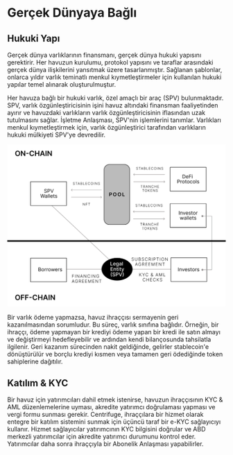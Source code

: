 # Gerçek Dünyaya Bağlı

## Hukuki Yapı
Gerçek dünya varlıklarının finansmanı, gerçek dünya hukuki yapısını gerektirir. Her havuzun kurulumu, protokol yapısını ve taraflar arasındaki gerçek dünya ilişkilerini yansıtmak üzere tasarlanmıştır. Sağlanan şablonlar, onlarca yıldır varlık teminatlı menkul kıymetleştirmeler için kullanılan hukuki yapılar temel alınarak oluşturulmuştur.

Her havuza bağlı bir hukuki varlık, özel amaçlı bir araç (SPV) bulunmaktadır. SPV, varlık özgünleştiricisinin işini havuz altındaki finansman faaliyetinden ayırır ve havuzdaki varlıkların varlık özgünleştiricisinin iflasından uzak tutulmasını sağlar. İşletme Anlaşması, SPV'nin işlemlerini tanımlar. Varlıkları menkul kıymetleştirmek için, varlık özgünleştirici tarafından varlıkların hukuki mülkiyeti SPV'ye devredilir.

![](../../static/img/centrifuge//legal-structure.png)

Bir varlık ödeme yapmazsa, havuz ihraççısı sermayenin geri kazanılmasından sorumludur. Bu süreç, varlık sınıfına bağlıdır. Örneğin, bir ihraççı, ödeme yapmayan bir krediyi ödeme yapan bir kredi ile satın almayı ve değiştirmeyi hedefleyebilir ve ardından kendi bilançosunda tahsilatla ilgilenir. Geri kazanım sürecinden nakit geldiğinde, gelirler stablecoin'e dönüştürülür ve borçlu krediyi kısmen veya tamamen geri ödediğinde token sahiplerine dağıtılır.

## Katılım & KYC
Bir havuz için yatırımcıları dahil etmek istenirse, havuzun ihraççısının KYC & AML düzenlemelerine uyması, akredite yatırımcı doğrulaması yapması ve vergi formu sunması gerekir. Centrifuge, ihraççılara bir hizmet olarak entegre bir katılım sistemini sunmak için üçüncü taraf bir e-KYC sağlayıcıyı kullanır. Hizmet sağlayıcılar yatırımcının KYC bilgisini doğrular ve ABD merkezli yatırımcılar için akredite yatırımcı durumunu kontrol eder. Yatırımcılar daha sonra ihraççıyla bir Abonelik Anlaşması yapabilirler.